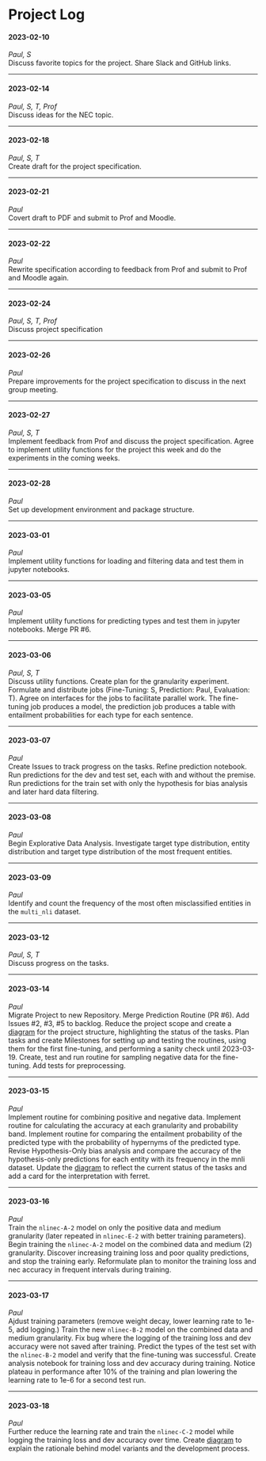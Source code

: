 # Project Log

#### 2023-02-10
*Paul, S*
<br>
Discuss favorite topics for the project. Share Slack and GitHub links.

---

#### 2023-02-14
*Paul, S, T, Prof*
<br>
Discuss ideas for the NEC topic.

---

#### 2023-02-18
*Paul, S, T*
<br>
Create draft for the project specification.

---

#### 2023-02-21
*Paul*
<br>
Covert draft to PDF and submit to Prof and Moodle.

---

#### 2023-02-22
*Paul*
<br>
Rewrite specification according to feedback from Prof and submit to Prof and Moodle again.

---

#### 2023-02-24
*Paul, S, T, Prof*
<br>
Discuss project specification

---

#### 2023-02-26
*Paul*
<br>
Prepare improvements for the project specification to discuss in the next group meeting.

---

#### 2023-02-27
*Paul, S, T*
<br>
Implement feedback from Prof and discuss the project specification.
Agree to implement utility functions for the project this week and do the experiments in the coming weeks.

---

#### 2023-02-28
*Paul*
<br>
Set up development environment and package structure.

---

#### 2023-03-01
*Paul*
<br>
Implement utility functions for loading and filtering data and test them in jupyter notebooks.

---

#### 2023-03-05
*Paul*
<br>
Implement utility functions for predicting types and test them in jupyter notebooks.
Merge PR #6.

---

#### 2023-03-06
*Paul, S, T*
<br>
Discuss utility functions.
Create plan for the granularity experiment.
Formulate and distribute jobs (Fine-Tuning: S, Prediction: Paul, Evaluation: T).
Agree on interfaces for the jobs to facilitate parallel work.
The fine-tuning job produces a model, the prediction job produces a table with entailment probabilities for each type for each sentence.

---

#### 2023-03-07
*Paul*
<br>
Create Issues to track progress on the tasks.
Refine prediction notebook.
Run predictions for the dev and test set, each with and without the premise.
Run predictions for the train set with only the hypothesis for bias analysis and later hard data filtering.

---

#### 2023-03-08
*Paul*
<br>
Begin Explorative Data Analysis.
Investigate target type distribution, entity distribution and target type distribution of the most frequent entities.

---

#### 2023-03-09
*Paul*
<br>
Identify and count the frequency of the most often misclassified entities in the `multi_nli` dataset.

---

#### 2023-03-12
*Paul, S, T*
<br>
Discuss progress on the tasks.

---

#### 2023-03-14
*Paul*
<br>
Migrate Project to new Repository.
Merge Prediction Routine (PR #6).
Add Issues #2, #3, #5 to backlog.
Reduce the project scope and create a [diagram](assets/project_plan_2023-03-14.png) for the project structure, highlighting the status of the tasks.
Plan tasks and create Milestones for setting up and testing the routines, using them for the first fine-tuning, and performing a sanity check until 2023-03-19.
Create, test and run routine for sampling negative data for the fine-tuning.
Add tests for preprocessing.

---

#### 2023-03-15
*Paul*
<br>
Implement routine for combining positive and negative data.
Implement routine for calculating the accuracy at each granularity and probability band.
Implement routine for comparing the entailment probability of the predicted type with the probability of hypernyms of the predicted type.
Revise Hypothesis-Only bias analysis and compare the accuracy of the hypothesis-only predictions for each entity with its frequency in the mnli dataset.
Update the [diagram](assets/project_plan_2023-03-15.png) to reflect the current status of the tasks and add a card for the interpretation with ferret.

---

#### 2023-03-16
*Paul*
<br>
Train the `nlinec-A-2` model on only the positive data and medium granularity (later repeated in `nlinec-E-2` with better training parameters).
Begin training the `nlinec-A-2` model on the combined data and medium (2) granularity.
Discover increasing training loss and poor quality predictions, and stop the training early.
Reformulate plan to monitor the training loss and nec accuracy in frequent intervals during training.

---

#### 2023-03-17
*Paul*
<br>
Ajdust training parameters (remove weight decay, lower learning rate to 1e-5, add logging.)
Train the new `nlinec-B-2` model on the combined data and medium granularity.
Fix bug where the logging of the training loss and dev accuracy were not saved after training.
Predict the types of the test set with the `nlinec-B-2` model and verify that the fine-tuning was successful.
Create analysis notebook for training loss and dev accuracy during training.
Notice plateau in performance after 10% of the training and plan lowering the learning rate to 1e-6 for a second test run.

---

#### 2023-03-18
*Paul*
<br>
Further reduce the learning rate and train the `nlinec-C-2` model while logging the training loss and dev accuracy over time.
Create [diagram](assets/model-tree-rationalepng.png) to explain the rationale behind model variants and the development process.

